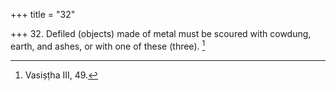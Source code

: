 +++
title = "32"

+++
32. Defiled (objects) made of metal must be scoured with cowdung, earth, and ashes, or with one of these (three). [^16] 


[^16]:  Vasiṣṭha III, 49.
